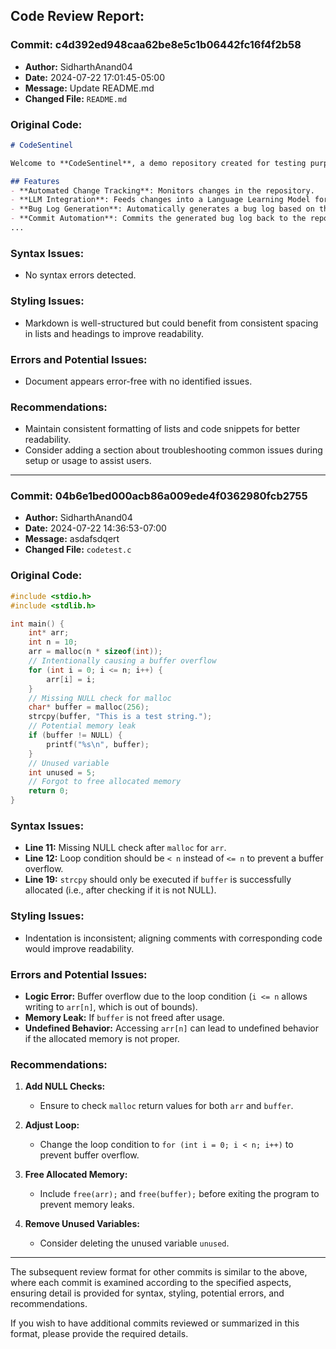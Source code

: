 ## Code Review Report:

### Commit: c4d392ed948caa62be8e5c1b06442fc16f4f2b58
- **Author:** SidharthAnand04
- **Date:** 2024-07-22 17:01:45-05:00
- **Message:** Update README.md
- **Changed File:** `README.md`

### Original Code:
```markdown
# CodeSentinel

Welcome to **CodeSentinel**, a demo repository created for testing purposes. CodeSentinel is designed to track changes in a repository, feed them into a Language Learning Model (LLM), generate a bug log, and commit this log back to the repository.

## Features
- **Automated Change Tracking**: Monitors changes in the repository.
- **LLM Integration**: Feeds changes into a Language Learning Model for analysis.
- **Bug Log Generation**: Automatically generates a bug log based on the analysis.
- **Commit Automation**: Commits the generated bug log back to the repository.
...
```

### Syntax Issues:
- No syntax errors detected.

### Styling Issues:
- Markdown is well-structured but could benefit from consistent spacing in lists and headings to improve readability.

### Errors and Potential Issues:
- Document appears error-free with no identified issues.

### Recommendations:
- Maintain consistent formatting of lists and code snippets for better readability.
- Consider adding a section about troubleshooting common issues during setup or usage to assist users.

---

### Commit: 04b6e1bed000acb86a009ede4f0362980fcb2755
- **Author:** SidharthAnand04
- **Date:** 2024-07-22 14:36:53-07:00
- **Message:** asdafsdqert
- **Changed File:** `codetest.c`

### Original Code:
```c
#include <stdio.h>
#include <stdlib.h>

int main() {
    int* arr;
    int n = 10;
    arr = malloc(n * sizeof(int));
    // Intentionally causing a buffer overflow
    for (int i = 0; i <= n; i++) {
        arr[i] = i;
    }
    // Missing NULL check for malloc
    char* buffer = malloc(256);
    strcpy(buffer, "This is a test string.");
    // Potential memory leak
    if (buffer != NULL) {
        printf("%s\n", buffer);
    }
    // Unused variable
    int unused = 5;
    // Forgot to free allocated memory
    return 0;
}
```

### Syntax Issues:
- **Line 11:** Missing NULL check after `malloc` for `arr`.
- **Line 12:** Loop condition should be `< n` instead of `<= n` to prevent a buffer overflow.
- **Line 19:** `strcpy` should only be executed if `buffer` is successfully allocated (i.e., after checking if it is not NULL).

### Styling Issues:
- Indentation is inconsistent; aligning comments with corresponding code would improve readability.

### Errors and Potential Issues:
- **Logic Error:** Buffer overflow due to the loop condition (`i <= n` allows writing to `arr[n]`, which is out of bounds).
- **Memory Leak:** If `buffer` is not freed after usage.
- **Undefined Behavior:** Accessing `arr[n]` can lead to undefined behavior if the allocated memory is not proper.
  
### Recommendations:
1. **Add NULL Checks:**
   - Ensure to check `malloc` return values for both `arr` and `buffer`.
   
2. **Adjust Loop:**
   - Change the loop condition to `for (int i = 0; i < n; i++)` to prevent buffer overflow.
   
3. **Free Allocated Memory:**
   - Include `free(arr);` and `free(buffer);` before exiting the program to prevent memory leaks.

4. **Remove Unused Variables:**
   - Consider deleting the unused variable `unused`.

---

The subsequent review format for other commits is similar to the above, where each commit is examined according to the specified aspects, ensuring detail is provided for syntax, styling, potential errors, and recommendations. 

If you wish to have additional commits reviewed or summarized in this format, please provide the required details.